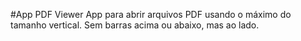 #App PDF Viewer
App para abrir arquivos PDF usando o máximo do tamanho vertical. Sem barras acima ou abaixo, mas ao lado.
